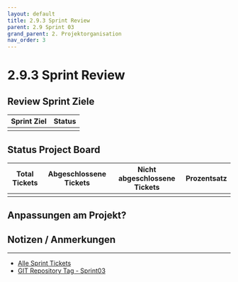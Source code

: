 ```yaml
---
layout: default
title: 2.9.3 Sprint Review
parent: 2.9 Sprint 03
grand_parent: 2. Projektorganisation
nav_order: 3
---
```


# 2.9.3 Sprint Review

## Review Sprint Ziele

| **Sprint Ziel** | **Status** |
| --------------- | ---------- |
|                 |            |

## Status Project Board

| **Total Tickets** | **Abgeschlossene Tickets** | **Nicht abgeschlossene Tickets** | **Prozentsatz** |
| :---------------: | -------------------------- | -------------------------------- | --------------- |
|                   |                            |                                  |                 |

## Anpassungen am Projekt?

## Notizen / Anmerkungen

---

- [Alle Sprint Tickets](https://github.com/orgs/Cloud-native-engineering/projects/3/views/1?filterQuery=sprint%3A%22Sprint+3%22)
- [GIT Repository Tag - Sprint03](https://github.com/Cloud-native-engineering/sem01_aws/releases/tag/sprint-03)

